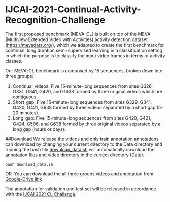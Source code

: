 # IJCAI-2021-Continual-Activity-Recognition-Challenge

The first proposed benchmark (MEVA-CL) is built on top of the MEVA (Multiview Extended Video with Activities) activity detection dataset (https://mevadata.org/), which we adapted to create the first benchmark for continual, long duration semi-supervised learning in a classification setting in which the purpose is to classify the input video frames in terms of activity classes.

Our MEVA-CL benchmark is composed by 15 sequences, broken down into three groups:

1. Continual_videos: Five 15-minute-long sequences from sites G326, G331, G341, G420, and G638 formed by three original videos which are contiguous.
2. Short_gap: Five 15-minute-long sequences from sites G329, G341, G420, G421, G638 formed by three videos separated by a short gap (5-20 minutes).
3. Long_gap: Five 15-minute-long sequences from sites G420, G421, G424, G506, and G638 formed by three original videos separated by a long gap (hours or days).

##Download
We release the videos and only train annotation annotations can download by changing your current directory to the Data directory and running the bash file [download_data.sh](./Data/download_data.sh) will automatically download the annotation files and video directory in the currect directory (Data).
```
bash download_data.sh
```
OR 
You can download the all three groups videos and annotation from [Google-Drive link](https://drive.google.com/drive/folders/1z_fNoUySHeNy6CjgvWPMSP4sVuziEsR5?usp=sharing)

The annotation for validation and test set will be released in accordance with the [IJCAI 2021 CL Challenge](https://sites.google.com/view/sscl-workshop-ijcai-2021/).
